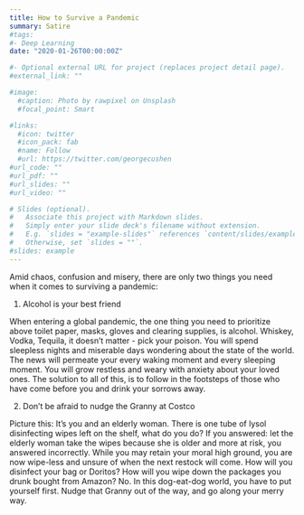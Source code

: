 ```yaml
---
title: How to Survive a Pandemic
summary: Satire
#tags:
#- Deep Learning
date: "2020-01-26T00:00:00Z"

#- Optional external URL for project (replaces project detail page).
#external_link: ""

#image:
  #caption: Photo by rawpixel on Unsplash
  #focal_point: Smart

#links:
  #icon: twitter
  #icon_pack: fab
  #name: Follow
  #url: https://twitter.com/georgecushen
#url_code: ""
#url_pdf: ""
#url_slides: ""
#url_video: ""

# Slides (optional).
#   Associate this project with Markdown slides.
#   Simply enter your slide deck's filename without extension.
#   E.g. `slides = "example-slides"` references `content/slides/example-slides.md`.
#   Otherwise, set `slides = ""`.
#slides: example
---
```


Amid chaos, confusion and misery, there are only two things you need when it comes to surviving a pandemic:

1. Alcohol is your best friend

When entering a global pandemic, the one thing you need to prioritize above toilet paper, masks, gloves and clearing supplies, is alcohol. Whiskey, Vodka, Tequila, it doesn’t matter - pick your poison. You will spend sleepless nights and miserable days wondering about the state of the world. The news will permeate your every waking moment and every sleeping moment. You will grow restless and weary with anxiety about your loved ones. The solution to all of this, is to follow in the footsteps of those who have come before you and drink your sorrows away. 


2. Don’t be afraid to nudge the Granny at Costco

Picture this: It’s you and an elderly woman. There is one tube of lysol disinfecting wipes left on the shelf, what do you do? If you answered: let the elderly woman take the wipes because she is older and more at risk, you answered incorrectly. While you may retain your moral high ground, you are now wipe-less and unsure of when the next restock will come. How will you disinfect your bag or Doritos? How will you wipe down the packages you drunk bought from Amazon? No. In this dog-eat-dog world, you have to put yourself first. Nudge that Granny out of the way, and go along your merry way. 
